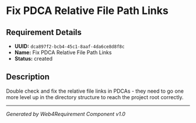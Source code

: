 # Fix PDCA Relative File Path Links

## Requirement Details

- **UUID:** `dca897f2-bcb4-45c1-8aaf-4da6ce8d8f8c`
- **Name:** Fix PDCA Relative File Path Links
- **Status:** created

## Description

Double check and fix the relative file links in PDCAs - they need to go one more level up in the directory structure to reach the project root correctly.

---

*Generated by Web4Requirement Component v1.0*